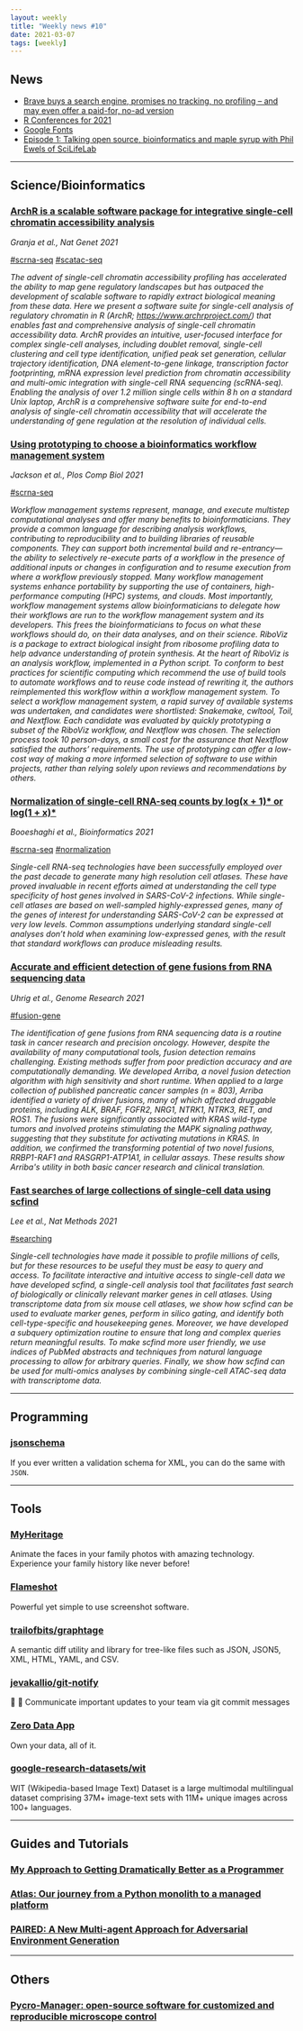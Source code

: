 ```yaml
---
layout: weekly
title: "Weekly news #10"
date: 2021-03-07
tags: [weekly]
---
```


## <i class="fas fa-bullhorn"></i> News

* [Brave buys a search engine, promises no tracking, no profiling – and may even offer a paid-for, no-ad version](https://www.theregister.com/2021/03/03/brave_buys_a_search_engine)
* [R Conferences for 2021](https://rviews.rstudio.com/2021/03/03/2021-r-conferences/)
* [Google Fonts](https://fonts.google.com/icons)
* [Episode 1: Talking open source, bioinformatics and maple syrup with Phil Ewels of SciLifeLab](https://www.youtube.com/watch?v=Y619gTTSz3I)

---

## <i class="fas fa-dna"></i> Science/Bioinformatics

### [ArchR is a scalable software package for integrative single-cell chromatin accessibility analysis](https://www.nature.com/articles/s41588-021-00790-6)

_Granja et al., Nat Genet 2021_

<a href="#" class="badge badge-primary">#scrna-seq</a>
<a href="#" class="badge badge-primary">#scatac-seq</a>

_The advent of single-cell chromatin accessibility profiling has accelerated the ability to map gene regulatory landscapes but has outpaced the development of scalable software to rapidly extract biological meaning from these data. Here we present a software suite for single-cell analysis of regulatory chromatin in R (ArchR; https://www.archrproject.com/) that enables fast and comprehensive analysis of single-cell chromatin accessibility data. ArchR provides an intuitive, user-focused interface for complex single-cell analyses, including doublet removal, single-cell clustering and cell type identification, unified peak set generation, cellular trajectory identification, DNA element-to-gene linkage, transcription factor footprinting, mRNA expression level prediction from chromatin accessibility and multi-omic integration with single-cell RNA sequencing (scRNA-seq). Enabling the analysis of over 1.2 million single cells within 8 h on a standard Unix laptop, ArchR is a comprehensive software suite for end-to-end analysis of single-cell chromatin accessibility that will accelerate the understanding of gene regulation at the resolution of individual cells._

### [Using prototyping to choose a bioinformatics workflow management system](https://journals.plos.org/ploscompbiol/article?id=10.1371%2Fjournal.pcbi.1008622)

_Jackson et al., Plos Comp Biol 2021_

<a href="#" class="badge badge-primary">#scrna-seq</a>

_Workflow management systems represent, manage, and execute multistep computational analyses and offer many benefits to bioinformaticians. They provide a common language for describing analysis workflows, contributing to reproducibility and to building libraries of reusable components. They can support both incremental build and re-entrancy—the ability to selectively re-execute parts of a workflow in the presence of additional inputs or changes in configuration and to resume execution from where a workflow previously stopped. Many workflow management systems enhance portability by supporting the use of containers, high-performance computing (HPC) systems, and clouds. Most importantly, workflow management systems allow bioinformaticians to delegate how their workflows are run to the workflow management system and its developers. This frees the bioinformaticians to focus on what these workflows should do, on their data analyses, and on their science. RiboViz is a package to extract biological insight from ribosome profiling data to help advance understanding of protein synthesis. At the heart of RiboViz is an analysis workflow, implemented in a Python script. To conform to best practices for scientific computing which recommend the use of build tools to automate workflows and to reuse code instead of rewriting it, the authors reimplemented this workflow within a workflow management system. To select a workflow management system, a rapid survey of available systems was undertaken, and candidates were shortlisted: Snakemake, cwltool, Toil, and Nextflow. Each candidate was evaluated by quickly prototyping a subset of the RiboViz workflow, and Nextflow was chosen. The selection process took 10 person-days, a small cost for the assurance that Nextflow satisfied the authors’ requirements. The use of prototyping can offer a low-cost way of making a more informed selection of software to use within projects, rather than relying solely upon reviews and recommendations by others._

### [Normalization of single-cell RNA-seq counts by log(x + 1)* or log(1 + x)*](https://academic.oup.com/bioinformatics/advance-article/doi/10.1093/bioinformatics/btab085/6155989)

_Booeshaghi et al., Bioinformatics 2021_

<a href="#" class="badge badge-primary">#scrna-seq</a>
<a href="#" class="badge badge-primary">#normalization</a>

_Single-cell RNA-seq technologies have been successfully employed over the past decade to generate many high resolution cell atlases. These have proved invaluable in recent efforts aimed at understanding the cell type specificity of host genes involved in SARS-CoV-2 infections. While single-cell atlases are based on well-sampled highly-expressed genes, many of the genes of interest for understanding SARS-CoV-2 can be expressed at very low levels. Common assumptions underlying standard single-cell analyses don’t hold when examining low-expressed genes, with the result that standard workflows can produce misleading results._

### [Accurate and efficient detection of gene fusions from RNA sequencing data](https://genome.cshlp.org/content/31/3/448.full)

_Uhrig et al., Genome Research 2021_

<a href="#" class="badge badge-primary">#fusion-gene</a>

_The identification of gene fusions from RNA sequencing data is a routine task in cancer research and precision oncology. However, despite the availability of many computational tools, fusion detection remains challenging. Existing methods suffer from poor prediction accuracy and are computationally demanding. We developed Arriba, a novel fusion detection algorithm with high sensitivity and short runtime. When applied to a large collection of published pancreatic cancer samples (n = 803), Arriba identified a variety of driver fusions, many of which affected druggable proteins, including ALK, BRAF, FGFR2, NRG1, NTRK1, NTRK3, RET, and ROS1. The fusions were significantly associated with KRAS wild-type tumors and involved proteins stimulating the MAPK signaling pathway, suggesting that they substitute for activating mutations in KRAS. In addition, we confirmed the transforming potential of two novel fusions, RRBP1-RAF1 and RASGRP1-ATP1A1, in cellular assays. These results show Arriba's utility in both basic cancer research and clinical translation._

### [Fast searches of large collections of single-cell data using scfind](https://www.nature.com/articles/s41592-021-01076-9)

_Lee et al., Nat Methods 2021_

<a href="#" class="badge badge-primary">#searching</a>

_Single-cell technologies have made it possible to profile millions of cells, but for these resources to be useful they must be easy to query and access. To facilitate interactive and intuitive access to single-cell data we have developed scfind, a single-cell analysis tool that facilitates fast search of biologically or clinically relevant marker genes in cell atlases. Using transcriptome data from six mouse cell atlases, we show how scfind can be used to evaluate marker genes, perform in silico gating, and identify both cell-type-specific and housekeeping genes. Moreover, we have developed a subquery optimization routine to ensure that long and complex queries return meaningful results. To make scfind more user friendly, we use indices of PubMed abstracts and techniques from natural language processing to allow for arbitrary queries. Finally, we show how scfind can be used for multi-omics analyses by combining single-cell ATAC-seq data with transcriptome data._

---

## <i class="far fa-keyboard"></i> Programming

### [jsonschema](https://rseng.github.io/rseng/software/jsonschema)

If you ever written a validation schema for XML, you can do the same with `JSON`.

---

## <i class="fas fa-toolbox"></i> Tools

### [MyHeritage](https://www.myheritage.com/)

Animate the faces in your family photos with amazing technology. Experience your family history like never before!

### [Flameshot](https://flameshot.org/)

Powerful yet simple to use screenshot software.

### [trailofbits/graphtage](https://github.com/trailofbits/graphtage)

A semantic diff utility and library for tree-like files such as JSON, JSON5, XML, HTML, YAML, and CSV.

### [jevakallio/git-notify](https://github.com/jevakallio/git-notify)

🙉 📣 Communicate important updates to your team via git commit messages

### [Zero Data App](https://0data.app/)

Own your data, all of it.

### [google-research-datasets/wit](https://github.com/google-research-datasets/wit)

WIT (Wikipedia-based Image Text) Dataset is a large multimodal multilingual dataset comprising 37M+ image-text sets with 11M+ unique images across 100+ languages.

---

## <i class="fas fa-graduation-cap"></i> Guides and Tutorials

### [My Approach to Getting Dramatically Better as a Programmer](https://malisper.me/my-approach-to-getting-dramatically-better-as-a-programmer/)

### [Atlas: Our journey from a Python monolith to a managed platform](https://dropbox.tech/infrastructure/atlas--our-journey-from-a-python-monolith-to-a-managed-platform)

### [PAIRED: A New Multi-agent Approach for Adversarial Environment Generation](https://ai.googleblog.com/2021/03/paired-new-multi-agent-approach-for.html)

---

## <i class="fas fa-rss"></i> Others

### [Pycro-Manager: open-source software for customized and reproducible microscope control](https://www.nature.com/articles/s41592-021-01087-6)
